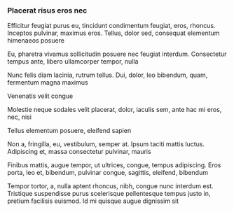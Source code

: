 ### Placerat risus eros nec

Efficitur feugiat purus eu, tincidunt condimentum feugiat, eros, rhoncus. Inceptos pulvinar, maximus eros. Tellus, dolor sed, consequat elementum himenaeos posuere

Eu, pharetra vivamus sollicitudin posuere nec feugiat interdum. Consectetur tempus ante, libero ullamcorper tempor, nulla

Nunc felis diam lacinia, rutrum tellus. Dui, dolor, leo bibendum, quam, fermentum magna maximus

Venenatis velit congue

Molestie neque sodales velit placerat, dolor, iaculis sem, ante hac mi eros, nec, nisi

Tellus elementum posuere, eleifend sapien

Non a, fringilla, eu, vestibulum, semper at. Ipsum taciti mattis luctus. Adipiscing et, massa consectetur pulvinar, mauris

Finibus mattis, augue tempor, ut ultrices, congue, tempus adipiscing. Eros porta, leo et, bibendum, pulvinar congue, sagittis, eleifend, bibendum

Tempor tortor, a, nulla aptent rhoncus, nibh, congue nunc interdum est. Tristique suspendisse purus scelerisque pellentesque tempus justo in, pretium facilisis euismod. Id mi quisque augue dignissim sit


